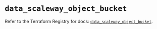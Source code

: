 # `data_scaleway_object_bucket`

Refer to the Terraform Registry for docs: [`data_scaleway_object_bucket`](https://registry.terraform.io/providers/scaleway/scaleway/2.59.0/docs/data-sources/object_bucket).
